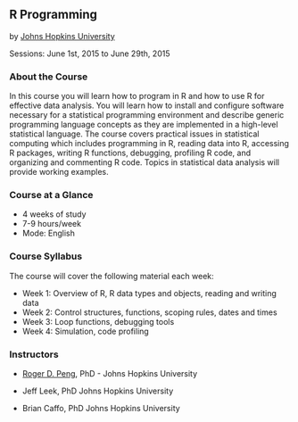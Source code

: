 ## R Programming
by [Johns Hopkins University](https://www.coursera.org/jhu)

Sessions: June 1st, 2015 to June 29th, 2015

### About the Course
In this course you will learn how to program in R and how to use R for effective data analysis. You will learn how to install and configure software necessary for a statistical programming environment and describe generic programming language concepts as they are implemented in a high-level statistical language. The course covers practical issues in statistical computing which includes programming in R, reading data into R, accessing R packages, writing R functions, debugging, profiling R code, and organizing and commenting R code. Topics in statistical data analysis will provide working examples.

### Course at a Glance
- 4 weeks of study
- 7-9 hours/week
- Mode: English

### Course Syllabus
The course will cover the following material each week:
- Week 1: Overview of R, R data types and objects, reading and writing data
- Week 2: Control structures, functions, scoping rules, dates and times
- Week 3: Loop functions, debugging tools
- Week 4: Simulation, code profiling

### Instructors
- [Roger D. Peng](http://www.biostat.jhsph.edu/~rpeng/), PhD - Johns Hopkins University

- Jeff Leek, PhD
Johns Hopkins University

- Brian Caffo, PhD
Johns Hopkins University
